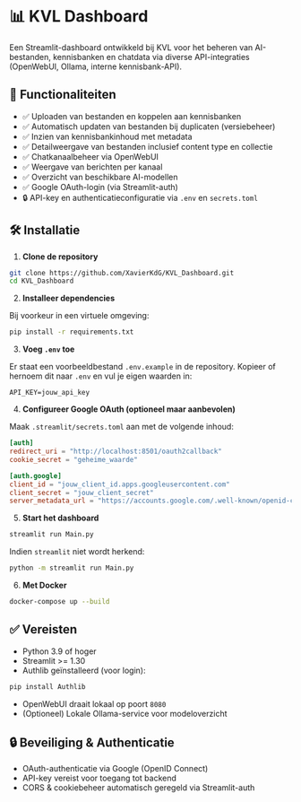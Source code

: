 # 📊 KVL Dashboard

Een Streamlit-dashboard ontwikkeld bij KVL voor het beheren van AI-bestanden, kennisbanken en chatdata via diverse API-integraties (OpenWebUI, Ollama, interne kennisbank-API).

## 🚀 Functionaliteiten

- ✅ Uploaden van bestanden en koppelen aan kennisbanken  
- ✅ Automatisch updaten van bestanden bij duplicaten (versiebeheer)  
- ✅ Inzien van kennisbankinhoud met metadata
- ✅ Detailweergave van bestanden inclusief content type en collectie
- ✅ Chatkanaalbeheer via OpenWebUI  
- ✅ Weergave van berichten per kanaal  
- ✅ Overzicht van beschikbare AI-modellen  
- ✅ Google OAuth-login (via Streamlit-auth)  
- 🔒 API-key en authenticatieconfiguratie via `.env` en `secrets.toml`  

## 🛠️ Installatie

1. **Clone de repository**

```bash
git clone https://github.com/XavierKdG/KVL_Dashboard.git
cd KVL_Dashboard
```

2. **Installeer dependencies**

Bij voorkeur in een virtuele omgeving:

```bash
pip install -r requirements.txt
```

3. **Voeg `.env` toe**

Er staat een voorbeeldbestand `.env.example` in de repository. Kopieer of hernoem dit naar `.env` en vul je eigen waarden in:

```env
API_KEY=jouw_api_key
```

4. **Configureer Google OAuth (optioneel maar aanbevolen)**

Maak `.streamlit/secrets.toml` aan met de volgende inhoud:

```toml
[auth]
redirect_uri = "http://localhost:8501/oauth2callback"
cookie_secret = "geheime_waarde"

[auth.google]
client_id = "jouw_client_id.apps.googleusercontent.com"
client_secret = "jouw_client_secret"
server_metadata_url = "https://accounts.google.com/.well-known/openid-configuration"
```

5. **Start het dashboard**

```bash
streamlit run Main.py
```

Indien `streamlit` niet wordt herkend:

```bash
python -m streamlit run Main.py
```

6. **Met Docker**

```bash
docker-compose up --build
```

## ✅ Vereisten

* Python 3.9 of hoger
* Streamlit >= 1.30
* Authlib geïnstalleerd (voor login):

```bash
pip install Authlib
```

* OpenWebUI draait lokaal op poort `8080`
* (Optioneel) Lokale Ollama-service voor modeloverzicht

## 🔒 Beveiliging & Authenticatie

* OAuth-authenticatie via Google (OpenID Connect)
* API-key vereist voor toegang tot backend
* CORS & cookiebeheer automatisch geregeld via Streamlit-auth


